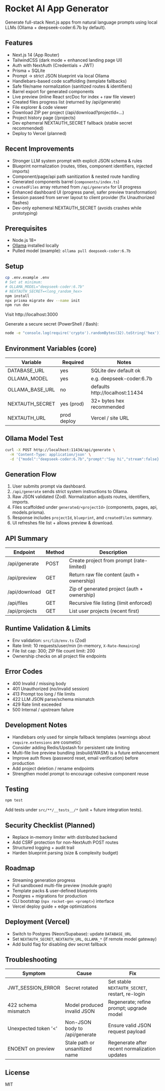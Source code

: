 # Rocket AI App Generator

Generate full-stack Next.js apps from natural language prompts using local LLMs (Ollama + deepseek-coder:6.7b by default).

## Features
- Next.js 14 (App Router)
- TailwindCSS (dark mode + enhanced landing page UI)
- Auth with NextAuth (Credentials + JWT)
- Prisma + SQLite
- Prompt -> strict JSON blueprint via local Ollama
- Handlebars-based code scaffolding (template fallbacks)
- Safe file/name normalization (sanitized routes & identifiers)
- Barrel export for generated components
- Live preview (inline React srcDoc for index + raw file viewer)
- Created files progress list (returned by /api/generate)
- File explorer & code viewer
- Download ZIP per project (/api/download?projectId=...)
- Project history page (/projects)
- Dev ephemeral NEXTAUTH_SECRET fallback (stable secret recommended)
- Deploy to Vercel (planned)

## Recent Improvements
- Stronger LLM system prompt with explicit JSON schema & rules
- Blueprint normalization (routes, titles, component identifiers, injected imports)
- Component/page/api path sanitization & nested route handling
- Generated components barrel (`components/index.ts`)
- `createdFiles` array returned from `/api/generate` for UI progress
- Enhanced dashboard UI (progress panel, safer preview transformation)
- Session passed from server layout to client provider (fix Unauthorized flashes)
- Dev-only ephemeral NEXTAUTH_SECRET (avoids crashes while prototyping)

## Prerequisites
- Node.js 18+
- [Ollama](https://ollama.com/) installed locally
- Pulled model (example): `ollama pull deepseek-coder:6.7b`

## Setup
```bash
cp .env.example .env
# Set at minimum:
# OLLAMA_MODEL="deepseek-coder:6.7b"
# NEXTAUTH_SECRET=<long_random_hex>
npm install
npx prisma migrate dev --name init
npm run dev
```
Visit http://localhost:3000

Generate a secure secret (PowerShell / Bash):
```bash
node -e "console.log(require('crypto').randomBytes(32).toString('hex'))"
```

## Environment Variables (core)
| Variable | Required | Notes |
|----------|----------|-------|
| DATABASE_URL | yes | SQLite dev default ok | 
| OLLAMA_MODEL | yes | e.g. deepseek-coder:6.7b |
| OLLAMA_BASE_URL | no | defaults http://localhost:11434 |
| NEXTAUTH_SECRET | yes (prod) | 32+ bytes hex recommended |
| NEXTAUTH_URL | prod deploy | Vercel / site URL |

## Ollama Model Test
```bash
curl -X POST http://localhost:11434/api/generate \
  -H 'Content-Type: application/json' \
  -d '{"model":"deepseek-coder:6.7b","prompt":"Say hi","stream":false}'
```

## Generation Flow
1. User submits prompt via dashboard.
2. `/api/generate` sends strict system instructions to Ollama.
3. Raw JSON validated (Zod). Normalization adjusts routes, identifiers, imports.
4. Files scaffolded under `generated/<projectId>` (components, pages, api, models.prisma).
5. Response includes `projectId`, `blueprint`, and `createdFiles` summary.
6. UI refreshes file list + allows preview & download.

## API Summary
| Endpoint | Method | Description |
|----------|--------|-------------|
| /api/generate | POST | Create project from prompt (rate-limited) |
| /api/preview | GET | Return raw file content (auth + ownership) |
| /api/download | GET | Zip of generated project (auth + ownership) |
| /api/files | GET | Recursive file listing (limit enforced) |
| /api/projects | GET | List user projects (recent first) |

## Runtime Validation & Limits
- Env validation: `src/lib/env.ts` (Zod)
- Rate limit: 10 requests/user/min (in-memory, `X-Rate-Remaining`)
- File list cap: 300; ZIP file count limit: 200
- Ownership checks on all project file endpoints

## Error Codes
- 400 Invalid / missing body
- 401 Unauthorized (no/invalid session)
- 413 Prompt too long / file limits
- 422 LLM JSON parse/schema mismatch
- 429 Rate limit exceeded
- 500 Internal / upstream failure

## Development Notes
- Handlebars only used for simple fallback templates (warnings about `require.extensions` are cosmetic)
- Consider adding Redis/Upstash for persistent rate limiting
- Multi-file live preview bundling (esbuild/WASM) is a future enhancement
- Improve auth flows (password reset, email verification) before production
- Add project deletion / rename endpoints
- Strengthen model prompt to encourage cohesive component reuse

## Testing
```bash
npm test
```
Add tests under `src/**/__tests__/*` (unit + future integration tests).

## Security Checklist (Planned)
- Replace in-memory limiter with distributed backend
- Add CSRF protection for non-NextAuth POST routes
- Structured logging + audit trail
- Harden blueprint parsing (size & complexity budget)

## Roadmap
- Streaming generation progress
- Full sandboxed multi-file preview (module graph)
- Template packs & user-defined blueprints
- Postgres + migrations for production
- CLI bootstrap (`npx rocket-gen <prompt>`) interface
- Vercel deploy guide + edge optimizations

## Deployment (Vercel)
- Switch to Postgres (Neon/Supabase): update `DATABASE_URL`
- Set `NEXTAUTH_SECRET`, `NEXTAUTH_URL`, `OLLAMA_*` (if remote model gateway)
- Add build flag for disabling dev secret fallback

## Troubleshooting
| Symptom | Cause | Fix |
|---------|-------|-----|
| JWT_SESSION_ERROR | Secret rotated | Set stable `NEXTAUTH_SECRET`, restart, re-login |
| 422 schema mismatch | Model produced invalid JSON | Regenerate; refine prompt; upgrade model |
| Unexpected token '<' | Non-JSON body to /api/generate | Ensure valid JSON request payload |
| ENOENT on preview | Stale path or unsanitized name | Regenerate after recent normalization updates |

## License
MIT
